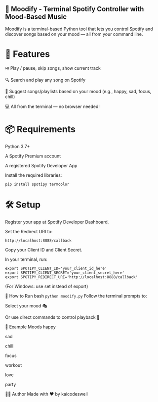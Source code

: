 ## 🎵 Moodify - Terminal Spotify Controller with Mood-Based Music
Moodify is a terminal-based Python tool that lets you control Spotify and discover songs based on your mood — all from your command line.

# 🌟 Features
⏯️ Play / pause, skip songs, show current track

🔍 Search and play any song on Spotify

🧠 Suggest songs/playlists based on your mood (e.g., happy, sad, focus, chill)

💻 All from the terminal — no browser needed!

# 📦 Requirements
Python 3.7+

A Spotify Premium account

A registered Spotify Developer App

Install the required libraries:


`pip install spotipy termcolor`
# 🛠️ Setup
Register your app at Spotify Developer Dashboard.

Set the Redirect URI to:

```
http://localhost:8888/callback
```
Copy your Client ID and Client Secret.

In your terminal, run:

```
export SPOTIPY_CLIENT_ID='your_client_id_here'
export SPOTIPY_CLIENT_SECRET='your_client_secret_here'
export SPOTIPY_REDIRECT_URI='http://localhost:8888/callback'
```
(For Windows: use set instead of export)

🚀 How to Run
bash
`python moodify.py`
Follow the terminal prompts to:

Select your mood 🎭

Or use direct commands to control playback 🎵

🧠 Example Moods
happy

sad

chill

focus

workout

love

party

🧑‍💻 Author
Made with ❤️ by kaicodeswell
